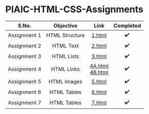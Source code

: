 # PIAIC-HTML-CSS-Assignments

| S.No. | Objective | Link | Completed |
| :---: | :---: | :---: | :---: |
| Assignment 1 | HTML Structure | [1.html](/Assignment%201/1.html "Assignment 1") | :heavy_check_mark: |
| Assignment 2 | HTML Text | [2.html](/Assignment%202/2.html "Assignment 2") | :heavy_check_mark: |
| Assignment 3 | HTML Lists | [3.html](/Assignment%203/3.html "Assignment 3") | :heavy_check_mark: |
| Assignment 4 | HTML Links | [4A.html](/Assignment%204/4A.html "Assignment 4A") <br/> [4B.html](/Assignment%204/4B.html "Assignment 4B") | :heavy_check_mark: |
| Assignment 5 | HTML Images | [5.html](/Assignment%205/5.html "Assignment 5") | :heavy_check_mark: |
| Assignment 6 | HTML Tables | [6.html](/Assignment%206/6.html "Assignment 6") | :heavy_check_mark: |
| Assignment 7 | HTML Tables | [7.html](/Assignment%207/7.html "Assignment 7") | :heavy_check_mark: |
